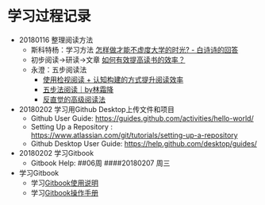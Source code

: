 # 学习过程记录

* 20180116  整理阅读方法
  * 斯科特杨：学习方法  [怎样做才能不虚度大学的时光? - 白诗诗的回答](http://www.zhihu.com/question/36766890/answer/70795756)
  * 初步阅读→研读→文章  [如何有效提高读书的效率？](https://www.zhihu.com/question/20760876)
  * 永澄：五步阅读法
    *   [使用检视阅读 + 认知构建的方式提升阅读效率](https://mubu.com/doc/kxFgeVH7B)
    *   [五步法阅读｜by林霜降](https://mubu.com/edit/2TultHaTBm)
    *   [反直觉的高级阅读法](https://mubu.com/edit/3jQNLQbuUm)
* 20180202  学习用Github Desktop上传文件和项目
    * Github User Guide: https://guides.github.com/activities/hello-world/
    * Setting Up a Repository : https://www.atlassian.com/git/tutorials/setting-up-a-repository
    * Github Desktop User Guide: https://help.github.com/desktop/guides/
* 20180202  学习Gitbook  
    * Gitbook Help:
##06周
####20180207  周三
* 学习Gitbook
  * 学习[Gitbook使用说明](https://help.gitbook.com)
  * 学习[Gitbook操作手册](https://toolchain.gitbook.com)
